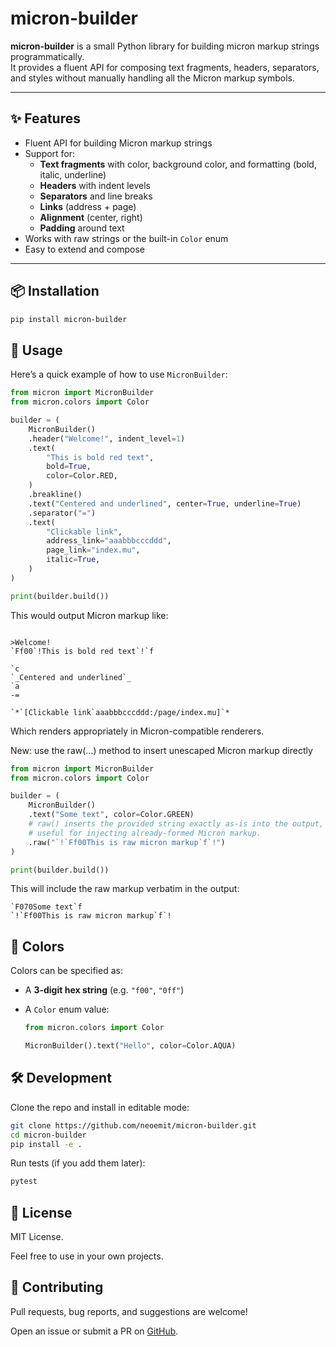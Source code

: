 # micron-builder

**micron-builder** is a small Python library for building micron markup strings programmatically.  
It provides a fluent API for composing text fragments, headers, separators, and styles without manually handling all the Micron markup symbols.

---

## ✨ Features

- Fluent API for building Micron markup strings
- Support for:
  - **Text fragments** with color, background color, and formatting (bold, italic, underline)
  - **Headers** with indent levels
  - **Separators** and line breaks
  - **Links** (address + page)
  - **Alignment** (center, right)
  - **Padding** around text
- Works with raw strings or the built-in `Color` enum
- Easy to extend and compose

---

## 📦 Installation

```bash
pip install micron-builder
```

## 🚀 Usage

Here’s a quick example of how to use `MicronBuilder`:

```python
from micron import MicronBuilder
from micron.colors import Color

builder = (
    MicronBuilder()
    .header("Welcome!", indent_level=1)
    .text(
        "This is bold red text",
        bold=True,
        color=Color.RED,
    )
    .breakline()
    .text("Centered and underlined", center=True, underline=True)
    .separator("=")
    .text(
        "Clickable link",
        address_link="aaabbbcccddd",
        page_link="index.mu",
        italic=True,
    )
)

print(builder.build())
```

This would output Micron markup like:

```

>Welcome!
`Ff00`!This is bold red text`!`f

`c
`_Centered and underlined`_
`a
-=

`*`[Clickable link`aaabbbcccddd:/page/index.mu]`*
```

Which renders appropriately in Micron-compatible renderers.

New: use the raw(...) method to insert unescaped Micron markup directly

```python
from micron import MicronBuilder
from micron.colors import Color

builder = (
    MicronBuilder()
    .text("Some text", color=Color.GREEN)
    # raw() inserts the provided string exactly as-is into the output,
    # useful for injecting already-formed Micron markup.
    .raw("`!`Ff00This is raw micron markup`f`!")
)

print(builder.build())
```

This will include the raw markup verbatim in the output:

```
`F070Some text`f
`!`Ff00This is raw micron markup`f`!
```

## 🎨 Colors

Colors can be specified as:
- A **3-digit hex string** (e.g. `"f00"`, `"0ff"`)
- A `Color` enum value:

    ```python
    from micron.colors import Color

    MicronBuilder().text("Hello", color=Color.AQUA)
    ```

## 🛠 Development

Clone the repo and install in editable mode:
```bash
git clone https://github.com/neoemit/micron-builder.git
cd micron-builder
pip install -e .
```

Run tests (if you add them later):
```bash
pytest
```

## 📜 License

MIT License.

Feel free to use in your own projects.

## 🙌 Contributing

Pull requests, bug reports, and suggestions are welcome!

Open an issue or submit a PR on [GitHub](https://github.com/neoemit/micron).
